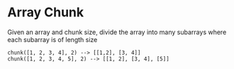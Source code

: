 # Array Chunk

Given an array and chunk size, divide the array into many subarrays where each subarray is of length size

    chunk([1, 2, 3, 4], 2) --> [[1,2], [3, 4]]
    chunk([1, 2, 3, 4, 5], 2) --> [[1, 2], [3, 4], [5]]